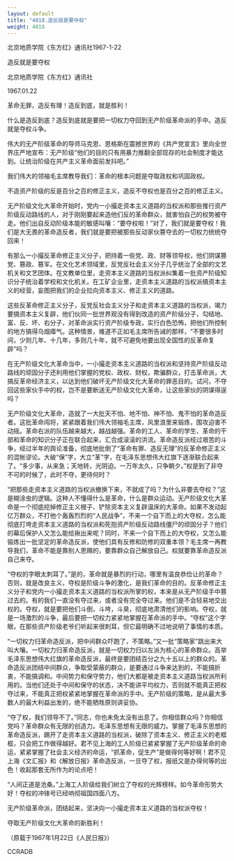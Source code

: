 ```yaml
---
layout: default
title: "4018.造反就是要夺权"
weight: 4018
---
```


北京地质学院《东方红》通讯社1967-1-22

造反就是要夺权

北京地质学院《东方红》通讯社

1967.01.22

革命无罪，造反有理！造反到底，就是胜利！

什么是造反到底？造反到底就是要把一切权力夺回到无产阶级革命派的手中。造反就是夺权斗争。

伟大的无产阶级革命的导师马克思、恩格斯在震撼世界的《共产党宣言》里向全世界庄严地宣布：无产阶级“他们的目的只有用暴力推翻全部现存的社会制度才能达到。让统治阶级在共产主义革命面前发抖吧。”

我们伟大的领袖毛主席教导我们：革命的根本问题是夺取政权和巩固政权。

不造资产阶级的反是百分之百的修正主义，造反不夺权也是百分之百的修正主义。

无产阶级文化大革命开始时，党内一小撮走资本主义道路的当权派和那些推行资产阶级反动路线的人，对于刚刚要起来造他们反的革命群众，就害怕自己的权势被夺走。他们出自反动阶级本能的敏感叫嚷：“要夺权啦！”对了，我们就是要夺权！我们是大无畏的革命造反者，我们就是要把被那些反动家伙篡夺去的一切权力统统夺回来！

有那么一小撮反革命修正主义分子，把持着一些党、政、财等领导权，他们阴谋篡党、篡政、篡军。在文化艺术领域里，反党反社会主义分子几乎统治了全部的文艺机关和文艺团体。在文教单位里，走资本主义道路的当权派纠集着一批资产阶级知识分子统治着学校和文化机关。在工矿企业里，走资本主义道路的当权派搞资本主义的经营，妄图把我们的企业拉向资本主义、修正主义的道路。

这些反革命修正主义分子，反党反社会主义分子和走资本主义道路的当权派，竭力要搞资本主义复辟，他们伙同一批世界观没有得到改造的资产阶级分子，勾结地、富、反、坏、右分子，对革命派实行资产阶级专政，实行白色恐怖，把他们所控制的地方搞得乌烟瘴气。这种情景，难道不正如毛主席所告诫的那样，“不要很多时间，少则几年、十几年，多则几十年，就不可避免地要出现全国性的反革命复辟”吗？

在无产阶级文化大革命当中，一小撮走资本主义道路的当权派和坚持资产阶级反动路线的顽固分子还利用他们掌握的党权、政权、财权，欺骗群众，打击革命派，大搞反革命经济主义，以达到他们破坏无产阶级文化大革命的罪恶目的。试问，不夺回这些家伙手中的权，岂不是要断送无产阶级文化大革命，让这些家伙的阴谋得逞吗？

无产阶级文化大革命，造就了一大批天不怕、地不怕、神不怕、鬼不怕的革命造反者。这批革命闯将，紧紧跟着我们伟大领袖毛主席，风里浪里来锻炼，围攻迫害不动摇。革命右派的队伍越来越大，越战越强。革命的工人、革命的学生、革命的干部和革命的知识分子正在联合起来，汇合成滚滚的洪流。革命造反派经过艰苦的斗争，经过半年的舆论准备，彻底地批倒了“革命有罪、造反无理”的反革命修正主义的混帐谬论。大破“保”字，大立“革”字，在毛泽东思想伟大红旗下逐渐联合起来了。“多少事，从来急；天地转，光阴迫。一万年太久，只争朝夕。”权是到了非夺不可的时候了，此时不夺，更待何时？

“把那些走资本主义道路的当权派撤换下来，不就成了吗？为什么非要去夺权？”这是糊涂虫的逻辑。这种人不懂得什么是革命，什么是群众运动。无产阶级文化大革命是一个彻底挖掉修正主义根子、铲除资本主义复辟温床的大革命。如果不发动起亿万群众，不打他个轰轰烈烈的“人民战争”，不来一个自下而上的大夺权，怎么能彻底打垮走资本主义道路的当权派和死抱资产阶级反动路线僵尸的顽固分子？他们的幕后保护人又怎么能给揪出来呢？同时，不来一个自下而上的大夺权，又怎么能锻炼出一批坚定的革命造反派，使他们具有反修和防修的双重本领？毛主席一再教导我们，革命不能是靠别人恩赐的，要靠群众自己解放自己。权就要靠革命造反派自己来夺。

“夺权的字眼太刺耳了。”是的，革命就是暴烈的行动，哪里有温良恭俭让的革命？否则，就是改良主义，夺权是阶级斗争的激化，是我们革命的目的。反革命修正主义分子和党内一小撮走资本主义道路的当权派所掌的权，本来是从无产阶级手中篡过去的。有的我们一直没有夺过来，或者没有完全夺过来。他们是不会轻易地交出权的。夺权，就是要把他们斗倒，斗垮，斗臭，彻底地肃清他们的影响。夺权，就是一场激烈的斗争，最后要把一切权力紧紧地掌握在革命派的手中。“夺权”这个字眼，在那些资产阶级老爷们听起来很刺耳，但它最明确不过地说明了事情的本质。

“一切权力归革命造反派，把中间群众吓跑了，不策略。”又一批“策略家”跳出来大叫大嚷。一切权力归革命造反派，就是一切权力归以左派为核心的革命群众。高举毛泽东思想伟大红旗的革命造反派，最终是要团结百分之九十五以上的群众的。革命造反派团结中间群众，争取受蒙蔽的群众，是要通过斗争来达到的，不能搞折衷，不能搞调和。中间势力和保守势力，他们大都是被走资本主义道路当权派所利用的。当他们还处于中间和保守的状态，决不能讲平均权力，否则就不能真正把权夺过来，不能真正把权紧紧地掌握在革命派的手中。无产阶级的策略，是从最大多数人的最大利益出发的，绝不能牺牲原则讲妥协。

“夺了权，我们领导不了。”同志，你也未免太没有出息了。你相信群众吗？你相信党吗？革命群众有无限的创造力。毛泽东思想有无限的威力。掌握了毛泽东思想的革命造反派，踢开了走资本主义道路的当权派，破除了资本主义、修正主义的老框框，只会把工作做得越好。君不见上海的工人阶级已紧紧掌握了无产阶级革命的命运，紧紧掌握了社会主义经济的命运，“抓革命，促生产”是做得何等好啊！君不见上海《文汇报》和《解放日报》革命造反派，一旦夺了权，报纸又是办得何等的出色！收起那套无所作为的论点吧！

“人间正道是沧桑。”上海工人阶级给我们树立了夺权的光辉榜样。如今革命形势大好！夺权的冲锋号已经响彻祖国四面八方。

无产阶级革命派，团结起来，坚决向一小撮走资本主义道路的当权派夺权！

夺取无产阶级文化大革命的新胜利！

（原载于1967年1月22日《人民日报》）

CCRADB

